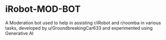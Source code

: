 # iRobot-MOD-BOT
A Moderation bot used to help in assisting r/iRobot and r/roomba in various tasks, developed by u/GroundbreakingCar633 and experimented using Generative AI
